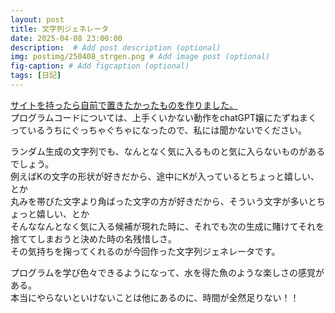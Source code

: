 ```yaml
---
layout: post
title: 文字列ジェネレータ
date: 2025-04-08 23:00:00
description:  # Add post description (optional)
img: postimg/250408_strgen.png # Add image post (optional)
fig-caption: # Add figcaption (optional)
tags: [日記]
---
```

[サイトを持ったら自前で置きたかったものを作りました。](https://liqrase.net/page/pg)<br>
プログラムコードについては、上手くいかない動作をchatGPT嬢にたずねまくっているうちにぐっちゃぐちゃになったので、私には聞かないでください。

ランダム生成の文字列でも、なんとなく気に入るものと気に入らないものがあるでしょう。<br>
例えばKの文字の形状が好きだから、途中にKが入っているとちょっと嬉しい、とか<br>
丸みを帯びた文字より角ばった文字の方が好きだから、そういう文字が多いとちょっと嬉しい、とか<br>
そんななんとなく気に入る候補が現れた時に、それでも次の生成に賭けてそれを捨ててしまおうと決めた時の名残惜しさ。<br>
その気持ちを掬ってくれるのが今回作った文字列ジェネレータです。

プログラムを学び色々できるようになって、水を得た魚のような楽しさの感覚がある。<br>
本当にやらないといけないことは他にあるのに、時間が全然足りない！！